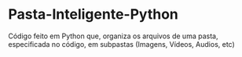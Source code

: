 # Pasta-Inteligente-Python
Código feito em Python que, organiza os arquivos de uma pasta, especificada no código, em subpastas (Imagens, Vídeos, Audios, etc)
